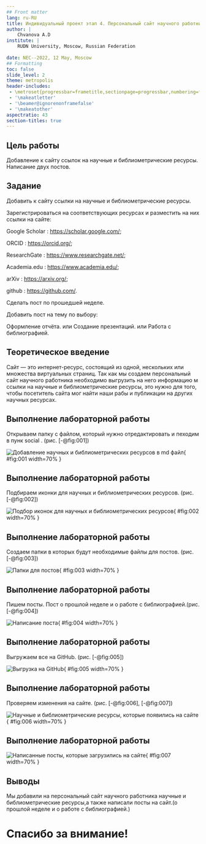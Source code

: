 ```yaml
---
## Front matter
lang: ru-RU
title: Индивидуальный проект этап 4. Персональный сайт научного работника
author: |
	Chvanova A.D
institute: |
	RUDN University, Moscow, Russian Federation
	
date: NEC--2022, 12 May, Moscow
## Formatting
toc: false
slide_level: 2
theme: metropolis
header-includes: 
 - \metroset{progressbar=frametitle,sectionpage=progressbar,numbering=fraction}
 - '\makeatletter'
 - '\beamer@ignorenonframefalse'
 - '\makeatother'
aspectratio: 43
section-titles: true
---
```


## Цель работы

Добавление к сайту ссылок на научные и библиометрические ресурсы. Написание двух постов.

## Задание

Добавить к сайту ссылки на научные и библиометрические ресурсы.

Зарегистрироваться на соответствующих ресурсах и разместить на них ссылки на сайте:

Google Scholar : https://scholar.google.com/;

ORCID : https://orcid.org/;

ResearchGate : https://www.researchgate.net/;

Academia.edu : https://www.academia.edu/;

arXiv : https://arxiv.org/;

github : https://github.com/.

Сделать пост по прошедшей неделе.

Добавить пост на тему по выбору:

Оформление отчёта. или Создание презентаций. или Работа с библиографией.

## Теоретическое введение

Сайт  — это интернет-ресурс, состоящий из одной, нескольких или множества виртуальных страниц. Так как мы создаем  персональный сайт научного работника необходимо выгрузить на него информацию м ссылки на научные и библиометрические ресурсы, это нужно для того, чтобы посетитель сайта мог найти наши рабы и публикации на других научных ресурсах.

## Выполнение лабораторной работы

Открываем папку с файлом, который нужно отредактировать и пеходим в пунк social . (рис. [-@fig:001])

![Добавление научных и библиометрических ресурсов в md файл](image/1.png){ #fig:001 width=70% }

## Выполнение лабораторной работы

Подбираем иконки для научных и библиометрических ресурсов. (рис. [-@fig:002])

![Подбор иконок для научных и библиометрических ресурсов ](image/2.png){ #fig:002 width=70% }

## Выполнение лабораторной работы

Создаем папки в которых будут необходимые файлы для постов. (рис. [-@fig:003])

![Папки для постов](image/3.png){ #fig:003 width=70% }

## Выполнение лабораторной работы

Пишем посты. Пост о прошлой неделе и о работе с библиографией.(рис. [-@fig:004])

![Написание поста](image/4.png){ #fig:004 width=70% }

## Выполнение лабораторной работы

Выгружаем все на GitHub. (рис. [-@fig:005])

![Выгрузка на GitHub ](image/7.png){ #fig:005 width=70% }

## Выполнение лабораторной работы

Проверяем изменения на сайте. (рис. [-@fig:006], [-@fig:007])

![Научные и библиометрические ресурсы, которые появились на сайте ](image/5.png){ #fig:006 width=70% }

## Выполнение лабораторной работы

![Написанные посты, которые загрузились на сайте ](image/6.png){ #fig:007 width=70% }


## Выводы

Мы добавили на персональный сайт научного работника научные и библиометрические ресурсы,а также написали посты на сайт.(о прошлой неделе и о работе с библиографией.)

# Спасибо за внимание!
